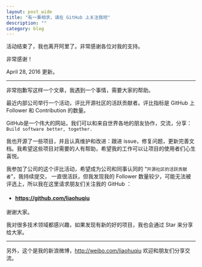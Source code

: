 ```yaml
---
layout: post_wide
title: "有一事相求，请在 GitHub 上关注我吧"
description: ""
category: blog
---
```


活动结束了，我也离开阿里了。非常感谢各位对我的支持。

非常感谢！

April 28, 2016 更新。

---

非常抱歉写这样一个文章，我遇到一个事情，需要大家的帮助。

最近内部公司举行一个活动，评比开源社区的活跃贡献者。评比指标是 GitHub 上 Follower 和 Contribution 的数量。

GitHub是一个伟大的网站，我们可以和来自世界各地的朋友协作，交流，分享： `Build software better, together.`

我也开源了一些项目，并且认真维护和改进：跟进 issue，修复问题，更新完善文档。我希望这些项目对需要的人有帮助，希望我的工作可以让项目的使用者们心生喜悦。

我参加了公司的这个评比活动，希望成为公司和同事认同的 “`开源社区的活跃贡献者`”，我持续提交， 一直很活跃，但我发现我的 Follower 数量较少，可能无法被评选上，所以我在这里请求朋友们关注我的 GitHub ：

<ul>
<li><h4><a href="https://github.com/liaohuqiu">https://github.com/liaohuqiu</a></h4></li>
</ul>

谢谢大家。

我对很多技术领域都感兴趣，如果发现有新的好的项目，我也会通过 Star 来分享给大家。

---

另外，这个是我的新浪微博，http://weibo.com/liaohuqiu 欢迎和朋友们分享交流。

